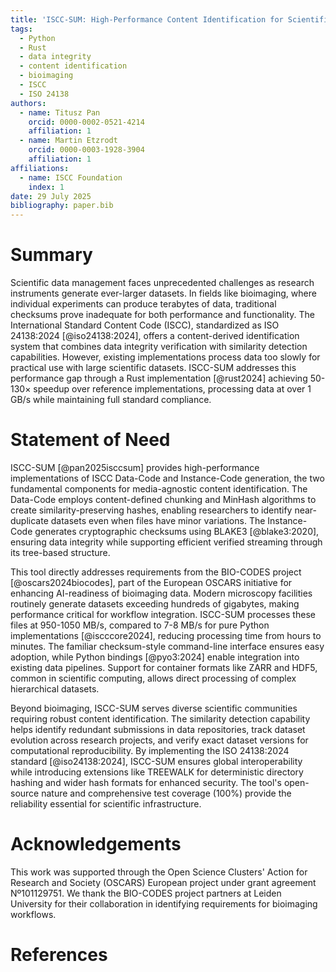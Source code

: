```yaml
---
title: 'ISCC-SUM: High-Performance Content Identification for Scientific Data'
tags:
  - Python
  - Rust
  - data integrity
  - content identification
  - bioimaging
  - ISCC
  - ISO 24138
authors:
  - name: Titusz Pan
    orcid: 0000-0002-0521-4214
    affiliation: 1
  - name: Martin Etzrodt
    orcid: 0000-0003-1928-3904
    affiliation: 1
affiliations:
  - name: ISCC Foundation
    index: 1
date: 29 July 2025
bibliography: paper.bib
---
```


# Summary

Scientific data management faces unprecedented challenges as research instruments generate ever-larger datasets. In fields like bioimaging, where individual experiments can produce terabytes of data, traditional checksums prove inadequate for both performance and functionality. The International Standard Content Code (ISCC), standardized as ISO 24138:2024 [@iso24138:2024], offers a content-derived identification system that combines data integrity verification with similarity detection capabilities. However, existing implementations process data too slowly for practical use with large scientific datasets. ISCC-SUM addresses this performance gap through a Rust implementation [@rust2024] achieving 50-130× speedup over reference implementations, processing data at over 1 GB/s while maintaining full standard compliance.

# Statement of Need

ISCC-SUM [@pan2025isccsum] provides high-performance implementations of ISCC Data-Code and Instance-Code generation, the two fundamental components for media-agnostic content identification. The Data-Code employs content-defined chunking and MinHash algorithms to create similarity-preserving hashes, enabling researchers to identify near-duplicate datasets even when files have minor variations. The Instance-Code generates cryptographic checksums using BLAKE3 [@blake3:2020], ensuring data integrity while supporting efficient verified streaming through its tree-based structure.

This tool directly addresses requirements from the BIO-CODES project [@oscars2024biocodes], part of the European OSCARS initiative for enhancing AI-readiness of bioimaging data. Modern microscopy facilities routinely generate datasets exceeding hundreds of gigabytes, making performance critical for workflow integration. ISCC-SUM processes these files at 950-1050 MB/s, compared to 7-8 MB/s for pure Python implementations [@iscccore2024], reducing processing time from hours to minutes. The familiar checksum-style command-line interface ensures easy adoption, while Python bindings [@pyo3:2024] enable integration into existing data pipelines. Support for container formats like ZARR and HDF5, common in scientific computing, allows direct processing of complex hierarchical datasets.

Beyond bioimaging, ISCC-SUM serves diverse scientific communities requiring robust content identification. The similarity detection capability helps identify redundant submissions in data repositories, track dataset evolution across research projects, and verify exact dataset versions for computational reproducibility. By implementing the ISO 24138:2024 standard [@iso24138:2024], ISCC-SUM ensures global interoperability while introducing extensions like TREEWALK for deterministic directory hashing and wider hash formats for enhanced security. The tool's open-source nature and comprehensive test coverage (100%) provide the reliability essential for scientific infrastructure.

# Acknowledgements

This work was supported through the Open Science Clusters' Action for Research and Society (OSCARS) European project under grant agreement Nº101129751. We thank the BIO-CODES project partners at Leiden University for their collaboration in identifying requirements for bioimaging workflows.

# References